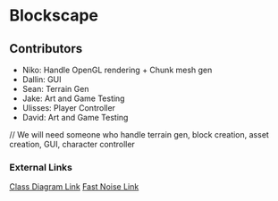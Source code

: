 # Blockscape
## Contributors
- Niko: Handle OpenGL rendering + Chunk mesh gen
- Dallin: GUI
- Sean: Terrain Gen
- Jake: Art and Game Testing
- Ulisses: Player Controller
- David: Art and Game Testing

// We will need someone who handle terrain gen, block creation, asset creation, GUI, character controller



### External Links
[Class Diagram Link](https://docs.google.com/drawings/d/1Rja5TI8MIqJgnk-PyeSCaD919eVHrKPN3KJQktHV5DI/edit?usp=sharing)
[Fast Noise Link](https://auburn.github.io/FastNoiseLite/)
